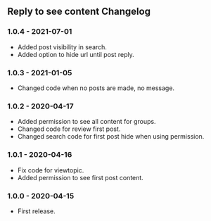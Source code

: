 ## Reply to see content Changelog

### 1.0.4 - 2021-07-01
- Added post visibility in search. 
- Added option to hide url until post reply.

### 1.0.3 - 2021-01-05
- Changed code when no posts are made, no message. 

### 1.0.2 - 2020-04-17
- Added permission to see all content for groups. 
- Changed code for review first post.
- Changed search code for first post hide when using permission.

### 1.0.1 - 2020-04-16
- Fix code for viewtopic.
- Added permission to see first post content. 

### 1.0.0 - 2020-04-15

- First release.